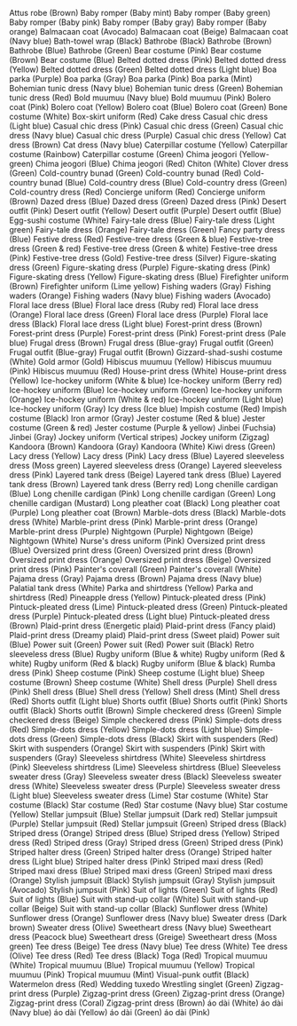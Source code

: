 Attus robe (Brown)
Baby romper (Baby mint)
Baby romper (Baby green)
Baby romper (Baby pink)
Baby romper (Baby gray)
Baby romper (Baby orange)
Balmacaan coat (Avocado)
Balmacaan coat (Beige)
Balmacaan coat (Navy blue)
Bath-towel wrap (Black)
Bathrobe (Black)
Bathrobe (Brown)
Bathrobe (Blue)
Bathrobe (Green)
Bear costume (Pink)
Bear costume (Brown)
Bear costume (Blue)
Belted dotted dress (Pink)
Belted dotted dress (Yellow)
Belted dotted dress (Green)
Belted dotted dress (Light blue)
Boa parka (Purple)
Boa parka (Gray)
Boa parka (Pink)
Boa parka (Mint)
Bohemian tunic dress (Navy blue)
Bohemian tunic dress (Green)
Bohemian tunic dress (Red)
Bold muumuu (Navy blue)
Bold muumuu (Pink)
Bolero coat (Pink)
Bolero coat (Yellow)
Bolero coat (Blue)
Bolero coat (Green)
Bone costume (White)
Box-skirt uniform (Red)
Cake dress
Casual chic dress (Light blue)
Casual chic dress (Pink)
Casual chic dress (Green)
Casual chic dress (Navy blue)
Casual chic dress (Purple)
Casual chic dress (Yellow)
Cat dress (Brown)
Cat dress (Navy blue)
Caterpillar costume (Yellow)
Caterpillar costume (Rainbow)
Caterpillar costume (Green)
Chima jeogori (Yellow-green)
Chima jeogori (Blue)
Chima jeogori (Red)
Chiton (White)
Clover dress (Green)
Cold-country bunad (Green)
Cold-country bunad (Red)
Cold-country bunad (Blue)
Cold-country dress (Blue)
Cold-country dress (Green)
Cold-country dress (Red)
Concierge uniform (Red)
Concierge uniform (Brown)
Dazed dress (Blue)
Dazed dress (Green)
Dazed dress (Pink)
Desert outfit (Pink)
Desert outfit (Yellow)
Desert outfit (Purple)
Desert outfit (Blue)
Egg-sushi costume (White)
Fairy-tale dress (Blue)
Fairy-tale dress (Light green)
Fairy-tale dress (Orange)
Fairy-tale dress (Green)
Fancy party dress (Blue)
Festive dress (Red)
Festive-tree dress (Green & blue)
Festive-tree dress (Green & red)
Festive-tree dress (Green & white)
Festive-tree dress (Pink)
Festive-tree dress (Gold)
Festive-tree dress (Silver)
Figure-skating dress (Green)
Figure-skating dress (Purple)
Figure-skating dress (Pink)
Figure-skating dress (Yellow)
Figure-skating dress (Blue)
Firefighter uniform (Brown)
Firefighter uniform (Lime yellow)
Fishing waders (Gray)
Fishing waders (Orange)
Fishing waders (Navy blue)
Fishing waders (Avocado)
Floral lace dress (Blue)
Floral lace dress (Ruby red)
Floral lace dress (Orange)
Floral lace dress (Green)
Floral lace dress (Purple)
Floral lace dress (Black)
Floral lace dress (Light blue)
Forest-print dress (Brown)
Forest-print dress (Purple)
Forest-print dress (Pink)
Forest-print dress (Pale blue)
Frugal dress (Brown)
Frugal dress (Blue-gray)
Frugal outfit (Green)
Frugal outfit (Blue-gray)
Frugal outfit (Brown)
Gizzard-shad-sushi costume (White)
Gold armor (Gold)
Hibiscus muumuu (Yellow)
Hibiscus muumuu (Pink)
Hibiscus muumuu (Red)
House-print dress (White)
House-print dress (Yellow)
Ice-hockey uniform (White & blue)
Ice-hockey uniform (Berry red)
Ice-hockey uniform (Blue)
Ice-hockey uniform (Green)
Ice-hockey uniform (Orange)
Ice-hockey uniform (White & red)
Ice-hockey uniform (Light blue)
Ice-hockey uniform (Gray)
Icy dress (Ice blue)
Impish costume (Red)
Impish costume (Black)
Iron armor (Gray)
Jester costume (Red & blue)
Jester costume (Green & red)
Jester costume (Purple & yellow)
Jinbei (Fuchsia)
Jinbei (Gray)
Jockey uniform (Vertical stripes)
Jockey uniform (Zigzag)
Kandoora (Brown)
Kandoora (Gray)
Kandoora (White)
Kiwi dress (Green)
Lacy dress (Yellow)
Lacy dress (Pink)
Lacy dress (Blue)
Layered sleeveless dress (Moss green)
Layered sleeveless dress (Orange)
Layered sleeveless dress (Pink)
Layered tank dress (Beige)
Layered tank dress (Blue)
Layered tank dress (Brown)
Layered tank dress (Berry red)
Long chenille cardigan (Blue)
Long chenille cardigan (Pink)
Long chenille cardigan (Green)
Long chenille cardigan (Mustard)
Long pleather coat (Black)
Long pleather coat (Purple)
Long pleather coat (Brown)
Marble-dots dress (Black)
Marble-dots dress (White)
Marble-print dress (Pink)
Marble-print dress (Orange)
Marble-print dress (Purple)
Nightgown (Purple)
Nightgown (Beige)
Nightgown (White)
Nurse's dress uniform (Pink)
Oversized print dress (Blue)
Oversized print dress (Green)
Oversized print dress (Brown)
Oversized print dress (Orange)
Oversized print dress (Beige)
Oversized print dress (Pink)
Painter's coverall (Green)
Painter's coverall (White)
Pajama dress (Gray)
Pajama dress (Brown)
Pajama dress (Navy blue)
Palatial tank dress (White)
Parka and shirtdress (Yellow)
Parka and shirtdress (Red)
Pineapple dress (Yellow)
Pintuck-pleated dress (Pink)
Pintuck-pleated dress (Lime)
Pintuck-pleated dress (Green)
Pintuck-pleated dress (Purple)
Pintuck-pleated dress (Light blue)
Pintuck-pleated dress (Brown)
Plaid-print dress (Energetic plaid)
Plaid-print dress (Fancy plaid)
Plaid-print dress (Dreamy plaid)
Plaid-print dress (Sweet plaid)
Power suit (Blue)
Power suit (Green)
Power suit (Red)
Power suit (Black)
Retro sleeveless dress (Blue)
Rugby uniform (Blue & white)
Rugby uniform (Red & white)
Rugby uniform (Red & black)
Rugby uniform (Blue & black)
Rumba dress (Pink)
Sheep costume (Pink)
Sheep costume (Light blue)
Sheep costume (Brown)
Sheep costume (White)
Shell dress (Purple)
Shell dress (Pink)
Shell dress (Blue)
Shell dress (Yellow)
Shell dress (Mint)
Shell dress (Red)
Shorts outfit (Light blue)
Shorts outfit (Blue)
Shorts outfit (Pink)
Shorts outfit (Black)
Shorts outfit (Brown)
Simple checkered dress (Green)
Simple checkered dress (Beige)
Simple checkered dress (Pink)
Simple-dots dress (Red)
Simple-dots dress (Yellow)
Simple-dots dress (Light blue)
Simple-dots dress (Green)
Simple-dots dress (Black)
Skirt with suspenders (Red)
Skirt with suspenders (Orange)
Skirt with suspenders (Pink)
Skirt with suspenders (Gray)
Sleeveless shirtdress (White)
Sleeveless shirtdress (Pink)
Sleeveless shirtdress (Lime)
Sleeveless shirtdress (Blue)
Sleeveless sweater dress (Gray)
Sleeveless sweater dress (Black)
Sleeveless sweater dress (White)
Sleeveless sweater dress (Purple)
Sleeveless sweater dress (Light blue)
Sleeveless sweater dress (Lime)
Star costume (White)
Star costume (Black)
Star costume (Red)
Star costume (Navy blue)
Star costume (Yellow)
Stellar jumpsuit (Blue)
Stellar jumpsuit (Dark red)
Stellar jumpsuit (Purple)
Stellar jumpsuit (Red)
Stellar jumpsuit (Green)
Striped dress (Black)
Striped dress (Orange)
Striped dress (Blue)
Striped dress (Yellow)
Striped dress (Red)
Striped dress (Gray)
Striped dress (Green)
Striped dress (Pink)
Striped halter dress (Green)
Striped halter dress (Orange)
Striped halter dress (Light blue)
Striped halter dress (Pink)
Striped maxi dress (Red)
Striped maxi dress (Blue)
Striped maxi dress (Green)
Striped maxi dress (Orange)
Stylish jumpsuit (Black)
Stylish jumpsuit (Gray)
Stylish jumpsuit (Avocado)
Stylish jumpsuit (Pink)
Suit of lights (Green)
Suit of lights (Red)
Suit of lights (Blue)
Suit with stand-up collar (White)
Suit with stand-up collar (Beige)
Suit with stand-up collar (Black)
Sunflower dress (White)
Sunflower dress (Orange)
Sunflower dress (Navy blue)
Sweater dress (Dark brown)
Sweater dress (Olive)
Sweetheart dress (Navy blue)
Sweetheart dress (Peacock blue)
Sweetheart dress (Greige)
Sweetheart dress (Moss green)
Tee dress (Beige)
Tee dress (Navy blue)
Tee dress (White)
Tee dress (Olive)
Tee dress (Red)
Tee dress (Black)
Toga (Red)
Tropical muumuu (White)
Tropical muumuu (Blue)
Tropical muumuu (Yellow)
Tropical muumuu (Pink)
Tropical muumuu (Mint)
Visual-punk outfit (Black)
Watermelon dress (Red)
Wedding tuxedo
Wrestling singlet (Green)
Zigzag-print dress (Purple)
Zigzag-print dress (Green)
Zigzag-print dress (Orange)
Zigzag-print dress (Coral)
Zigzag-print dress (Brown)
áo dài (White)
áo dài (Navy blue)
áo dài (Yellow)
áo dài (Green)
áo dài (Pink)
